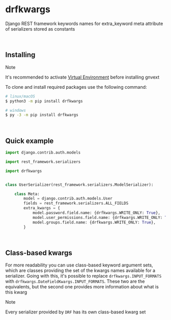 # drfkwargs
Django REST framework keywords names for extra_keyword meta attribute of serializers stored as constants

<br>

## Installing

> [!NOTE]
> It's recommended to activate
> <a href="https://docs.python.org/3/library/venv.html">Virtual Environment</a>
> before installing gnvext

To clone and install required packages use the following command:
```bash
# linux/macOS
$ python3 -m pip install drfkwargs

# windows
$ py -3 -m pip install drfkwargs
```

<br>

## Quick example
```py
import django.contrib.auth.models

import rest_framework.serializers

import drfkwargs


class UserSerializer(rest_framework.serializers.ModelSerializer):

    class Meta:
        model = django.contrib.auth.models.User
        fields = rest_framework.serializers.ALL_FIELDS
        extra_kwargs = {
            model.password.field.name: {drfkwargs.WRITE_ONLY: True},
            model.user_permissions.field.name: {drfkwargs.WRITE_ONLY: True},
            model.groups.field.name: {drfkwargs.WRITE_ONLY: True},
        }
```

<br>

## Class-based kwargs
For more readability you can use class-based keyword argument sets,
which are classes providing the set of the kwargs names available for a serializer.
Going with this, it's possible to replace `drfkwargs.INPUT_FORMATS` with `drfkwargs.DateFieldKwargs.INPUT_FORMATS`.
These two are the equivalents, but the second one provides more information about what is this kwarg

> [!NOTE]
> Every serializer provided by `DRF` has its own class-based kwarg set 
